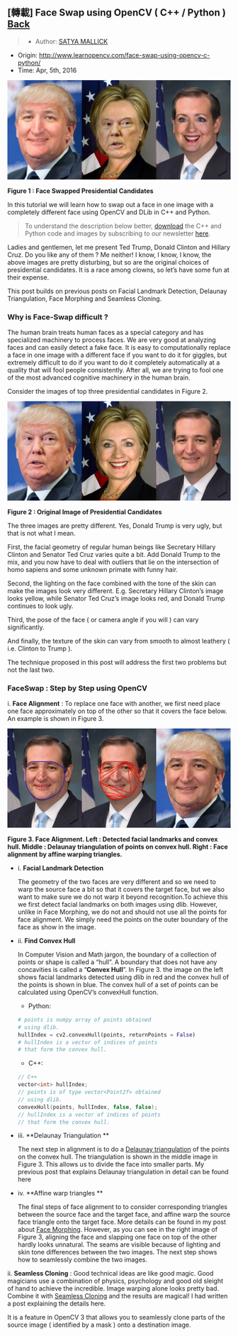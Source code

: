 ## [轉載] Face Swap using OpenCV ( C++ / Python ) [Back](./../post.md)

> - Author: [SATYA MALLICK](http://www.learnopencv.com/about/)
- Origin: http://www.learnopencv.com/face-swap-using-opencv-c-python/
- Time: Apr, 5th, 2016

![](./1.jpg)

**Figure 1 : Face Swapped Presidential Candidates**

In this tutorial we will learn how to swap out a face in one image with a completely different face using OpenCV and DLib in C++ and Python.

> To understand the description below better, [download](http://www.learnopencv.com/face-swap-using-opencv-c-python/#download) the C++ and Python code and images by subscribing to our newsletter [here](http://www.learnopencv.com/face-swap-using-opencv-c-python/#download).

Ladies and gentlemen, let me present Ted Trump, Donald Clinton and Hillary Cruz. Do you like any of them ? Me neither! I know, I know, I know, the above images are pretty disturbing, but so are the original choices of presidential candidates. It is a race among clowns, so let’s have some fun at their expense.

This post builds on previous posts on Facial Landmark Detection, Delaunay Triangulation, Face Morphing and Seamless Cloning.

### Why is Face-Swap difficult ?

The human brain treats human faces as a special category and has specialized machinery to process faces. We are very good at analyzing faces and can easily detect a fake face. It is easy to computationally replace a face in one image with a different face if you want to do it for giggles, but extremely difficult to do if you want to do it completely automatically at a quality that will fool people consistently. After all, we are trying to fool one of the most advanced cognitive machinery in the human brain.

Consider the images of top three presidential candidates in Figure 2.

![](./2.jpg)

**Figure 2 : Original Image of Presidential Candidates**

The three images are pretty different. Yes, Donald Trump is very ugly, but that is not what I mean.

First, the facial geometry of regular human beings like Secretary Hillary Clinton and Senator Ted Cruz varies quite a bit. Add Donald Trump to the mix, and you now have to deal with outliers that lie on the intersection of homo sapiens and some unknown primate with funny hair.

Second, the lighting on the face combined with the tone of the skin can make the images look very different. E.g. Secretary Hillary Clinton’s image looks yellow, while Senator Ted Cruz’s image looks red, and Donald Trump continues to look ugly.

Third, the pose of the face ( or camera angle if you will ) can vary significantly.

And finally, the texture of the skin can vary from smooth to almost leathery ( i.e. Clinton to Trump ).

The technique proposed in this post will address the first two problems but not the last two.

### FaceSwap : Step by Step using OpenCV

i. **Face Alignment** : To replace one face with another, we first need place one face approximately on top of the other so that it covers the face below. An example is shown in Figure 3.

![](./3.jpg)

**Figure 3. Face Alignment. Left : Detected facial landmarks and convex hull. Middle : Delaunay triangulation of points on convex hull. Right : Face alignment by affine warping triangles.**

- i. **Facial Landmark Detection** 

    The geometry of the two faces are very different and so we need  to warp the source face a bit so that it covers the target face, but we also want to make sure we do not warp it beyond recognition.To achieve this we first detect facial landmarks on both images using dlib. However, unlike in Face Morphing, we do not and should not use all the points for face alignment. We simply need the points on the outer boundary of the face as show in the image. 
    
- ii. **Find Convex Hull**

    In Computer Vision and Math jargon, the boundary of a collection of points or shape is called a “hull”. A boundary that does not have any concavities is called a “**Convex Hull**”. In Figure 3. the image on the left shows facial landmarks detected using dlib in red and the convex hull of the points is shown in blue. The convex hull of a set of points can be calculated using OpenCV’s convexHull function.

    - Python:

    ```py
    # points is numpy array of points obtained 
    # using dlib.
    hullIndex = cv2.convexHull(points, returnPoints = False)
    # hullIndex is a vector of indices of points 
    # that form the convex hull. 
    ```
    
    - C++:
    
    ```cpp
    // C++
    vector<int> hullIndex;
    // points is of type vector<Point2f> obtained 
    // using dlib.
    convexHull(points, hullIndex, false, false);
    // hullIndex is a vector of indices of points 
    // that form the convex hull.
    ```
    
- iii. **Delaunay Triangulation **

    The next step in alignment is to do a [Delaunay triangulation](http://www.learnopencv.com/delaunay-triangulation-and-voronoi-diagram-using-opencv-c-python/) of the points on the convex hull. The triangulation is shown in the middle image in Figure 3. This allows us to divide the face into smaller parts. My previous post that explains Delaunay triangulation in detail can be found here
    
- iv. **Affine warp triangles **

    The final steps of face alignment to to consider corresponding triangles between the source face and the target face, and affine warp the source face triangle onto the target face. More details can be found in my post about [Face Morphing](http://www.learnopencv.com/face-morph-using-opencv-cpp-python/). However, as you can see in the right image of Figure 3, aligning the face and slapping one face on top of the other hardly looks unnatural. The seams are visible because of lighting and skin tone differences between the two images. The next step shows how to seamlessly combine the two images.
    
ii. **Seamless Cloning** : Good technical ideas are like good magic. Good magicians use a combination of physics, psychology and good old sleight of hand to achieve the incredible. Image warping alone looks pretty bad. Combine it with [Seamless Cloning](http://www.learnopencv.com/seamless-cloning-using-opencv-python-cpp/) and the results are magical! I had written a post explaining the details here.

It is a feature in OpenCV 3 that allows you to seamlessly clone parts of the source image ( identified by a mask ) onto a destination image.